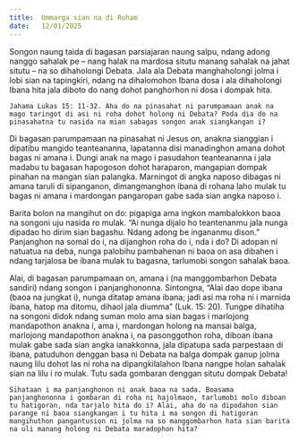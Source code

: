 ```yaml
---
title:  Ummarga sian na di Roham
date:   12/01/2025
---
```


Songon naung taida di bagasan parsiajaran naung salpu, ndang adong nanggo sahalak pe – nang halak na mardosa situtu manang sahalak na jahat situtu – na so dihaholongi Debata. Jala ala Debata manghaholongi jolma i lobi sian na tapingkiri, ndang na dihalomohon Ibana dosa i ala dihaholongi Ibana hita jala diboto do nang dohot panghorhon ni dosa i dompak hita.

`Jahama Lukas 15: 11-32. Aha do na pinasahat ni parumpamaan anak na mago taringot di asi ni roha dohot holong ni Debata? Poda dia do na pinasahatna tu nasida na mian sabagas songon anak siangkangan i?`

Di bagasan parumpamaan na pinasahat ni Jesus on, anakna sianggian i dipatibu mangido teanteananna, lapatanna disi manadinghon amana dohot bagas ni amana i. Dungi anak na mago i pasudahon teanteananna i jala madabu tu bagasan hapogoson dohot haraparon, mangapian dompak pinahan na mangan sian palangka. Marningot di angka naposo dibagas ni amana taruli di sipanganon, dimangmanghon ibana di rohana laho mulak tu bagas ni amana i mardongan pangaropan gabe sada sian angka naposo i.

Barita bolon na mangihut on do: pigapiga ama ingkon mambalokkon baoa na songoni uju nasida ro mulak. “Ai nunga dijalo ho teantenanmu jala nunga dipadao ho dirim sian bagashu. Ndang adong be ingananmu dison.” Panjanghon na somal do i, na dijanghon roha do i, nda i do? Di adopan ni natuatua na deba, nunga palobihu pambahenan ni baoa on asa dibahen i ndang tarjalosa be ibana mulak tu bagasna, tarlumobi songon sahalak baoa.

Alai, di bagasan parumpamaan on, amana i (na manggombarhon Debata sandiri) ndang songon i panjanghononna. Sintongna, “Alai dao dope ibana (baoa na jungkat i), nunga ditatap amana ibana; jadi asi ma roha ni i marnida ibana, hatop ma ditomu, dihaol jala diumma” (Luk. 15: 20). Tungpe dihatiha na songoni didok ndang suman molo ama sian bagas i marlojong mandapothon anakna i, ama i, mardongan holong na mansai balga, marlojong mandapothon anakna i, na pasonggothon roha, diboan ibana mulak gabe sada sian angka ianakkonna, jala dipatupa sada parpestaan di ibana, patuduhon denggan basa ni Debata na balga dompak ganup jolma naung lilu dohot las ni roha na dipangkilalahon Ibana nangpe holan sahalak sian na lilu i ro mulak. Tutu sada gombaran denggan situtu dompak Debata!

`Sihataan i ma panjanghonon ni anak baoa na sada. Boasama panjanghononna i gombaran di roha ni hajolmaon, tarlumobi molo diboan tu hatigoran, nda tarjalo hita do i? Alai, aha do na dipodahon sian parange ni baoa siangkangan i tu hita i ma songon di hatigoran mangihuthon pangantusion ni jolma na so manggombarhon hata sian barita na uli manang holong ni Debata maradophon hita?`